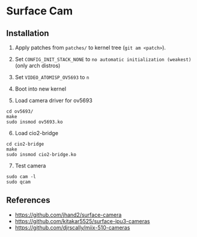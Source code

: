 # Surface Cam

## Installation

1. Apply patches from `patches/` to kernel tree (`git am <patch>`).

2. Set `CONFIG_INIT_STACK_NONE` to `no automatic initialization (weakest)` (only arch distros)

3. Set `VIDEO_ATOMISP_OV5693` to `n`

4. Boot into new kernel

5. Load camera driver for ov5693

```
cd ov5693/
make
sudo insmod ov5693.ko
```

6. Load cio2-bridge

```
cd cio2-bridge
make
sudo insmod cio2-bridge.ko
```

7. Test camera

```
sudo cam -l
sudo qcam
```

## References

- https://github.com/jhand2/surface-camera
- https://github.com/kitakar5525/surface-ipu3-cameras
- https://github.com/djrscally/miix-510-cameras
